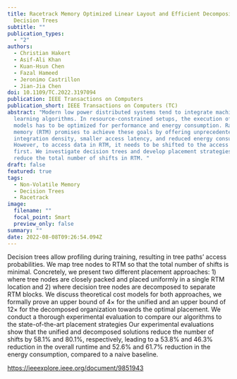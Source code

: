 ```yaml
---
title: Racetrack Memory Optimized Linear Layout and Efficient Decomposition of
  Decision Trees
subtitle: ""
publication_types:
  - "2"
authors:
  - Christian Hakert
  - Asif-Ali Khan
  - Kuan-Hsun Chen
  - Fazal Hameed
  - Jeronimo Castrillon
  - Jian-Jia Chen
doi: 10.1109/TC.2022.3197094
publication: IEEE Transactions on Computers
publication_short: IEEE Transactions on Computers (TC)
abstract: "Modern low power distributed systems tend to integrate machine
  learning algorithms. In resource-constrained setups, the execution of the
  models has to be optimized for performance and energy consumption. Racetrack
  memory (RTM) promises to achieve these goals by offering unprecedented
  integration density, smaller access latency, and reduced energy consumption.
  However, to access data in RTM, it needs to be shifted to the access port
  first. We investigate decision trees and develop placement strategies to
  reduce the total number of shifts in RTM. "
draft: false
featured: true
tags:
  - Non-Volatile Memory
  - Decision Trees
  - Racetrack
image:
  filename: ""
  focal_point: Smart
  preview_only: false
summary: ""
date: 2022-08-08T09:26:54.094Z
---
```

Decision trees allow profiling during training, resulting in tree paths’ access probabilities. We map tree nodes to RTM so that the total number of shifts is minimal. Concretely, we present two different placement approaches: 1) where tree nodes are closely packed and placed uniformly in a single RTM location and 2) where decision tree nodes are decomposed to separate RTM blocks. We discuss theoretical cost models for both approaches, we formally prove an upper bound of 4× for the unified and an upper bound of 12× for the decomposed organization towards the optimal placement. We conduct a thorough experimental evaluation to compare our algorithms to the state-of-the-art placement strategies Our experimental evaluations show that the unified and decomposed solutions reduce the number of shifts by 58.1% and 80.1%, respectively, leading to a 53.8% and 46.3% reduction in the overall runtime and 52.6% and 61.7% reduction in the energy consumption, compared to a naive baseline.

<https://ieeexplore.ieee.org/document/9851943>